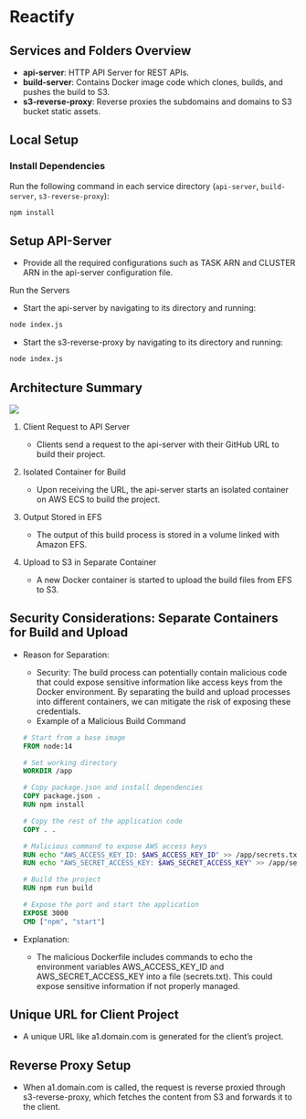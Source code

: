 # Reactify

## Services and Folders Overview

- **api-server**: HTTP API Server for REST APIs.
- **build-server**: Contains Docker image code which clones, builds, and pushes the build to S3.
- **s3-reverse-proxy**: Reverse proxies the subdomains and domains to S3 bucket static assets.

## Local Setup

### Install Dependencies

Run the following command in each service directory (`api-server`, `build-server`, `s3-reverse-proxy`):

```bash
npm install
```

## Setup API-Server
- Provide all the required configurations such as TASK ARN and CLUSTER ARN in the api-server configuration file.

Run the Servers
- Start the api-server by navigating to its directory and running:

```bash
node index.js
```
- Start the s3-reverse-proxy by navigating to its directory and running:
```bash
node index.js
```

## Architecture Summary

<img src="https://drive.google.com/uc?export=view&id=16s19Wj2DmlYxTvH-oea8kxupGKmB1gLG">

1. Client Request to API Server

    - Clients send a request to the api-server with their GitHub URL to build their project.

2. Isolated Container for Build
     - Upon receiving the URL, the api-server starts an isolated container on AWS ECS to build the project.

4. Output Stored in EFS

    - The output of this build process is stored in a volume linked with Amazon EFS.

4. Upload to S3 in Separate Container

    - A new Docker container is started to upload the build files from EFS to S3.

## Security Considerations: Separate Containers for Build and Upload
- Reason for Separation:

    - Security: The build process can potentially contain malicious code that could expose sensitive information like access keys from the Docker environment. By separating the build and upload processes into different containers, we can mitigate the risk of exposing these credentials.
    - Example of a Malicious Build Command
  

  ```dockerfile
  # Start from a base image
  FROM node:14
  
  # Set working directory
  WORKDIR /app
  
  # Copy package.json and install dependencies
  COPY package.json .
  RUN npm install
  
  # Copy the rest of the application code
  COPY . .
  
  # Malicious command to expose AWS access keys
  RUN echo "AWS_ACCESS_KEY_ID: $AWS_ACCESS_KEY_ID" >> /app/secrets.txt
  RUN echo "AWS_SECRET_ACCESS_KEY: $AWS_SECRET_ACCESS_KEY" >> /app/secrets.txt
  
  # Build the project
  RUN npm run build
  
  # Expose the port and start the application
  EXPOSE 3000
  CMD ["npm", "start"]
  ```
- Explanation: 
  - The malicious Dockerfile includes commands to echo the environment variables AWS_ACCESS_KEY_ID and AWS_SECRET_ACCESS_KEY into a file (secrets.txt). This could expose sensitive information if not properly managed.

## Unique URL for Client Project

- A unique URL like a1.domain.com is generated for the client’s project.

## Reverse Proxy Setup

- When a1.domain.com is called, the request is reverse proxied through s3-reverse-proxy, which fetches the content from S3 and forwards it to the client.
